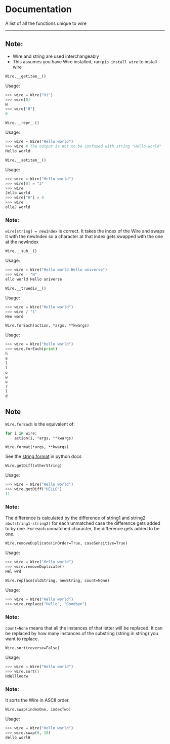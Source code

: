 # Documentation

A list of all the functions unique to wire
______________________________________

## Note:

- Wire and string are used interchangeably
- This assumes you have Wire installed, run `pip install wire` to install wire

`Wire.__getitem__()`

Usage:

```py
>>> wire = Wire("Hi")
>>> wire[0]
H
>>> wire["H"]
0
```

`Wire.__repr__()`


Usage:

```py
>>> wire = Wire("Hello world")
>>> wire # The output is not to be confused with string "Hello world"
Hello world
```

`Wire.__setitem__()`

Usage:

```py
>>> wire = Wire("Hello world")
>>> wire[0] = "J"
>>> wire
Jello world
>>> wire["H"] = 4
>>> wire
olleJ world
```

### Note:

`wire[string] = newIndex` is correct. It takes the index of the Wire and swaps it with the newIndex so a character at that index gets swapped with the one at the newIndex

`Wire.__sub__()`

Usage:

```py
>>> wire = Wire("Hello world Hello universe")
>>> wire - "H"
ello world Hello universe
```

`Wire.__truediv__()`

Usage:

```py
>>> wire = Wire("Hello world")
>>> wire / "l"
Heo word
```

`Wire.forEach(action, *args, **kwargs)`

Usage:

```py
>>> wire = Wire("hello world")
>>> wire.forEach(print)
h
e
l
l
o
w
o
r
l
d
```

## Note

`Wire.forEach` is the equivalent of:

```py
for i in wire:
    action(i, *args, **kwargs)
```

`Wire.format(*args, **kwargs)`

See the [string.format](https://docs.python.org/3/library/stdtypes.html#text-sequence-type-str) in python docs

`Wire.getDiff(otherString)`

Usage:
```py
>>> wire = Wire("Hello world")
>>> wire.getDiff("HELLO")
11
```

### Note:

The difference is calculated by the difference of string1 and string2 `abs(string1-string2)` for each unmatched case the difference gets added to by one. For each unmatched character, the difference gets added to be one.

`Wire.removeDuplicate(inOrder=True, caseSensitive=True)`

Usage:

```py
>>> wire = Wire("Hello world")
>>> wire.removeDuplicate()
Hel wrd
```

`Wire.replace(oldString, newString, count=None)`

Usage:

```py
>>> wire = Wire("Hello world")
>>> wire.replace("Hello", "Goodbye")
```

### Note:

`count=None` means that all the instances of that letter will be replaced. It can be replaced by how many instances of the substring (string in string) you want to replace.

`Wire.sort(reverse=False)`

Usage:

```py
>>> wire = Wire("Hello world")
>>> wire.sort()
Hdellloorw
```

### Note:

It sorts the Wire in ASCII order.

`Wire.swap(indexOne, indexTwo)`

Usage:
```py
>>> wire = Wire("Hello world")
>>> wire.swap(0, 10)
dello worlH
```
